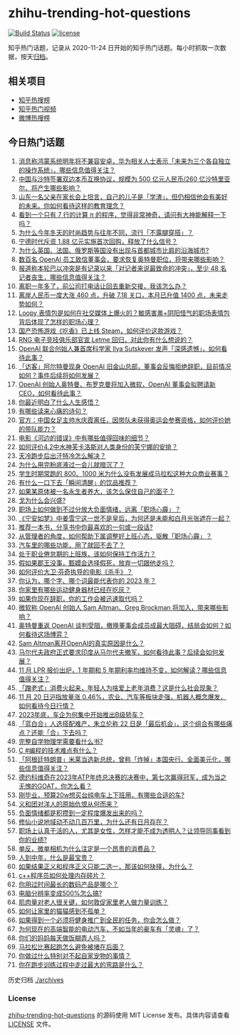 # zhihu-trending-hot-questions

[![Build Status](https://github.com/justjavac/zhihu-trending-hot-questions/workflows/ci/badge.svg?branch=master)](https://github.com/justjavac/zhihu-trending-hot-questions/actions)
[![license](https://img.shields.io/github/license/justjavac/zhihu-trending-hot-questions)](https://github.com/justjavac/zhihu-trending-hot-questions/blob/master/LICENSE)

知乎热门话题，记录从 2020-11-24
日开始的知乎热门话题。每小时抓取一次数据，按天[归档](./archives)。

## 相关项目

- [知乎热搜榜](https://github.com/justjavac/zhihu-trending-top-search)
- [知乎热门视频](https://github.com/justjavac/zhihu-trending-hot-video)
- [微博热搜榜](https://github.com/justjavac/weibo-trending-hot-search)

## 今日热门话题

<!-- BEGIN -->
<!-- 最后更新时间 Tue Nov 21 2023 07:11:02 GMT+0800 (China Standard Time) -->

1. [消息称鸿蒙系统明年将不兼容安卓，华为相关人士表示「未来为三个各自独立的操作系统」，哪些信息值得关注？](https://www.zhihu.com/question/630967225)
1. [中国与沙特签署双边本币互换协议，规模为 500 亿元人民币/260 亿沙特里亚尔，将产生哪些影响？](https://www.zhihu.com/question/630967921)
1. [山东一名父亲在家长会上坦言，自己的儿子是「学渣」，但仍相信他会有美好的未来。你如何看待这样的教育理念？](https://www.zhihu.com/question/630904898)
1. [看到一个只有 7 行的计算 π 的程序，觉得非常神奇，请问有大神能解释一下吗？](https://www.zhihu.com/question/630253368)
1. [为什么今年冬天的时尚趋势与往年不同，流行「不露腿穿搭」？](https://www.zhihu.com/question/629461368)
1. [宁德时代斥资 1.88 亿元实施首次回购，释放了什么信号？](https://www.zhihu.com/question/630916813)
1. [为什么英国、法国、俄罗斯等国没有出现与首都城市比肩的沿海城市?](https://www.zhihu.com/question/629157389)
1. [数百名 OpenAI 员工致信董事会，要求恢复奥特曼职位，将带来哪些影响？](https://www.zhihu.com/question/631041787)
1. [报道称本轮巴以冲突是有记录以来「对记者来说最致命的冲突」，至少 48 名记者丧生，哪些信息值得关注？](https://www.zhihu.com/question/630939321)
1. [离职一年多了，前公司打电话让回去重新交接，我该怎么办？](https://www.zhihu.com/question/621484533)
1. [离岸人民币一度大涨 460 点，升破 7.18 关口，本月已升值 1400 点，未来走势如何？](https://www.zhihu.com/question/630914919)
1. [Loopy 表情包是如何在社交媒体上爆火的？敏感害羞+阴阳怪气的职场表情包背后体现了怎样的职场心理？](https://www.zhihu.com/question/630933849)
1. [国产恐怖游戏《吃香》已上线 Steam，如何评价这款游戏？](https://www.zhihu.com/question/627716548)
1. [RNG 电子竞技俱乐部官宣 Letme 回归，对此你有什么想说的？](https://www.zhihu.com/question/630960339)
1. [OpenAI 联合创始人兼首席科学家 Ilya Sutskever 发声「深感遗憾」，如何看待此事？](https://www.zhihu.com/question/631029932)
1. [「访客」阿尔特曼现身 OpenAI 旧金山总部，董事会反悔拒绝辞职，目前情况如何？事件后续将如何发展？](https://www.zhihu.com/question/630914960)
1. [OpenAI 创始人奥特曼、布罗克曼将加入微软，OpenAI 董事会拟聘请新 CEO，如何看待此事？](https://www.zhihu.com/question/630954702)
1. [你最近明白了什么人生感悟？](https://www.zhihu.com/question/581445210)
1. [有哪些读来心痛的诗句？](https://www.zhihu.com/question/630906639)
1. [官方：中国女足主帅水庆霞离任，因带队未获得奥运会参赛资格，如何评价她的带队能力？](https://www.zhihu.com/question/630962565)
1. [电影《河边的错误》中有哪些值得回味的细节？](https://www.zhihu.com/question/626979503)
1. [如何评价4.2中水神芙卡洛斯对人类身份的芙宁娜的安排？](https://www.zhihu.com/question/629340547)
1. [天冷跑步后出汗特冷怎么解决？](https://www.zhihu.com/question/630154927)
1. [为什么用完粉底液过一会儿就暗沉了？](https://www.zhihu.com/question/426380156)
1. [学生时期常跑的 800、1000 米为什么没有发展成马拉松这种大众商业赛事？](https://www.zhihu.com/question/630310153)
1. [有什么一口下去「瞬间清醒」的饮品推荐？](https://www.zhihu.com/question/580909965)
1. [如果某原体被一名永生者养大，该怎么保住自己的面子？](https://www.zhihu.com/question/629867213)
1. [戈为什么会兴盛?](https://www.zhihu.com/question/34016440)
1. [职场上如何做到不过分放大负面情绪，远离「职场心霾」？](https://www.zhihu.com/question/630020804)
1. [《宁安如梦》中姜雪宁这一世不是皇后，为何还是未能和白月光张遮在一起？](https://www.zhihu.com/question/629730027)
1. [推荐一本书，分享书中你最喜欢的一句或一段话?](https://www.zhihu.com/question/627419965)
1. [从管理者的角度，如何帮助下属调整好上班心态，驱散「职场心霾」？](https://www.zhihu.com/question/630020709)
1. [汽车里的哪些功能，用了就回不去了？](https://www.zhihu.com/question/388466129)
1. [处于职业倦怠期的上班族，该如何保持工作活力？](https://www.zhihu.com/question/630020807)
1. [假如果郡王没事，甄嬛会选择假死，放弃一切跟他走吗？](https://www.zhihu.com/question/628863219)
1. [如何评价大卫·芬奇执导的电影《杀手》？](https://www.zhihu.com/question/629728346)
1. [你认为，哪个字、哪个词最能代表你的 2023 年？](https://www.zhihu.com/question/630947727)
1. [你家里有哪些运动健身器材已经在吃灰？](https://www.zhihu.com/question/630059705)
1. [如果你现在辞职，你的工作会被迅速取代吗？](https://www.zhihu.com/question/630915227)
1. [微软称 OpenAI 创始人 Sam Altman、Greg Brockman 将加入，带来哪些影响？](https://www.zhihu.com/question/630962018)
1. [奥特曼重返 OpenAI 谈判受阻，撤换董事会成员成最大阻碍，结局会如何？如何看待这场博弈？](https://www.zhihu.com/question/630899961)
1. [Sam Altman离开OpenAI的真实原因是什么？](https://www.zhihu.com/question/630655912)
1. [马尔代夫政府正式要求印度从马尔代夫撤军，如何看待此事？后续会如何发展？](https://www.zhihu.com/question/630824072)
1. [11 月 LPR 报价出炉，1 年期和 5 年期利率均维持不变，如何解读？哪些信息值得关注？](https://www.zhihu.com/question/630905850)
1. [「蹭老式」消费火起来，年轻人为啥爱上老年消费？这是什么社会现象？](https://www.zhihu.com/question/622703592)
1. [11 月 20 日沪指放量涨 0.46%，农业、汽车等板块走强，机器人概念爆发，如何看待今日行情？](https://www.zhihu.com/question/630905812)
1. [2023年底，车企为何集中开始推出B级轿车？](https://www.zhihu.com/question/630582462)
1. [「蓝白合」人选搭配难产，朱立伦称 22 日是「最后机会」，这个组合有哪些痛点？还能「合」下去吗？](https://www.zhihu.com/question/630915249)
1. [完整自学物理学需要看什么书?](https://www.zhihu.com/question/37822005)
1. [C #编程的技术难点有什么？](https://www.zhihu.com/question/630654631)
1. [「阿根廷特朗普」米莱当选新总统，曾称「炸掉」本国央行、全面美元化，哪些信息值得关注？](https://www.zhihu.com/question/630914974)
1. [德约科维奇在2023年ATP年终总决赛的决赛中，第七次赢得冠军，成为当之无愧的GOAT，你怎么看？](https://www.zhihu.com/question/630895681)
1. [刚毕业，预算20w想买台纯电车上下班用，有哪些合适的车?](https://www.zhihu.com/question/630919202)
1. [义和团对洋人的原始仇恨从何而来？](https://www.zhihu.com/question/629941884)
1. [负面情绪都是积攒到一定程度爆发出来的吗？](https://www.zhihu.com/question/334651133)
1. [修仙小说地域动不动几百万里，为什么还有日月存在？](https://www.zhihu.com/question/614280559)
1. [职场上认真干活的人，尤其是女性，怎样才能不成为透明人？让领导同事看到你的业绩?](https://www.zhihu.com/question/630011211)
1. [单反，微单相机为什么注定是一个昂贵的消费品？](https://www.zhihu.com/question/627391405)
1. [人到中年，什么是最宝贵？](https://www.zhihu.com/question/624856855)
1. [如果结果正义和程序正义只能二选一，那该如何抉择，为什么？](https://www.zhihu.com/question/530882027)
1. [c++程序员如何处理内存碎片？](https://www.zhihu.com/question/630126692)
1. [你用过时间最长的数码产品是哪个？](https://www.zhihu.com/question/628086117)
1. [电脑分辨率变成500%怎么搞?](https://www.zhihu.com/question/629932881)
1. [肌肉量对老人很关键，如何敦促家里老人做力量训练？](https://www.zhihu.com/question/630163197)
1. [如何让家里的猫猫感到不孤单？](https://www.zhihu.com/question/628257415)
1. [如果得到一个必须将健身推广到全民的任务，你会怎么做？](https://www.zhihu.com/question/629412441)
1. [为何现在的高端智能的电动汽车，不如当年的豪车有「灵魂」了？](https://www.zhihu.com/question/630583435)
1. [你们的妈妈每天做饭糊弄人吗？](https://www.zhihu.com/question/479124876)
1. [马拉松比赛起跑怎么避免被堵在后面？](https://www.zhihu.com/question/627881568)
1. [你做过什么特别对不起自家宠物的事情？](https://www.zhihu.com/question/61803257)
1. [你在跑步训练过程中走过最大的弯路是什么？](https://www.zhihu.com/question/630163150)

<!-- END -->

历史归档 [./archives](./archives)

### License

[zhihu-trending-hot-questions](https://github.com/justjavac/zhihu-trending-hot-questions)
的源码使用 MIT License 发布。具体内容请查看 [LICENSE](./LICENSE) 文件。
